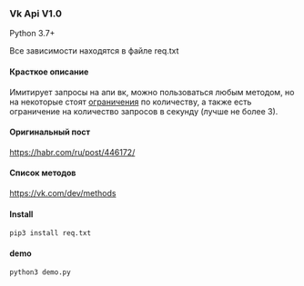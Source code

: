 ### Vk Api V1.0
Python 3.7+

Все зависимости находятся в файле req.txt

#### Красткое описание

Имитирует запросы на апи вк, можно пользоваться любым методом, но на некоторые стоят [ограничения](https://vk.com/dev/data_limits) по количеству, а также есть ограничение на количество запросов в секунду (лучше не более 3).

#### Оригинальный пост
https://habr.com/ru/post/446172/

#### Список методов
https://vk.com/dev/methods

#### Install

````
pip3 install req.txt
````

#### demo
````
python3 demo.py
````